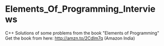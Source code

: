 # Elements_Of_Programming_Interviews
C++ Solutions of some problems from the book "Elements of Programming"
Get the book from here: http://amzn.to/2CdIm7q (Amazon India)

